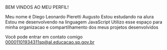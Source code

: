   BEM VINDOS AO MEU PERFIL!

 Meu nome é Diego Leonardo Pieretti Augusto 
 Estou estudando na alura 
 Estou me desenvolvendo na linguagem JavaScript
 Utilizo esse espaço para minha organizacao e compartilhamento dos meus projetos desenvolvidos 

 Você pode entrar em contato comigo 
 00001101934311sp@al.educacao.sp.gov.br
